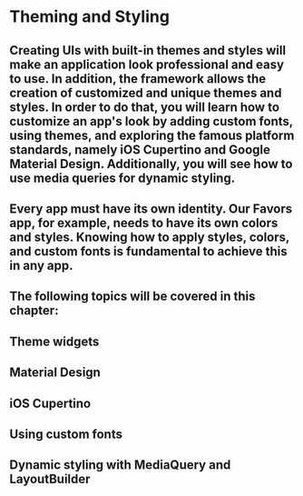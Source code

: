# Theming and Styling

## Creating UIs with built-in themes and styles will make an application look professional and easy to use. In addition, the framework allows the creation of customized and unique themes and styles. In order to do that, you will learn how to customize an app's look by adding custom fonts, using themes, and exploring the famous platform standards, namely iOS Cupertino and Google Material Design. Additionally, you will see how to use media queries for dynamic styling.

## Every app must have its own identity. Our Favors app, for example, needs to have its own colors and styles. Knowing how to apply styles, colors, and custom fonts is fundamental to achieve this in any app. 

## The following topics will be covered in this chapter:

## Theme widgets

## Material Design

## iOS Cupertino

## Using custom fonts

## Dynamic styling with MediaQuery and LayoutBuilder